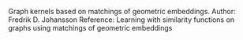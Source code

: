 Graph kernels based on matchings of geometric embeddings.
Author: Fredrik D. Johansson
Reference: Learning with similarity functions on graphs using matchings of geometric embeddings
